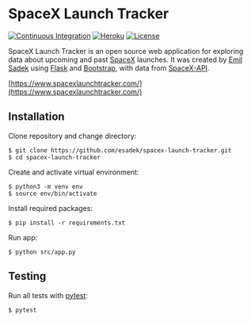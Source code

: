 # SpaceX Launch Tracker

[![Continuous Integration](https://github.com/esadek/spacex-launch-tracker/actions/workflows/ci.yml/badge.svg)](https://github.com/esadek/spacex-launch-tracker/actions/workflows/ci.yml)
[![Heroku](http://heroku-shields.herokuapp.com/protected-chamber-99298)](https://www.spacexlaunchtracker.com/)
[![License](https://img.shields.io/github/license/esadek/spacex-launch-tracker)](https://github.com/esadek/spacex-launch-tracker/blob/main/LICENSE)

SpaceX Launch Tracker is an open source web application for exploring data about upcoming and past [SpaceX](https://www.spacex.com/) launches. It was created by [Emil Sadek](https://emilsadek.com) using [Flask](https://github.com/pallets/flask) and [Bootstrap](https://github.com/twbs/bootstrap), with data from [SpaceX-API](https://github.com/r-spacex/SpaceX-API).

[https://www.spacexlaunchtracker.com/](https://www.spacexlaunchtracker.com/)

## Installation

Clone repository and change directory:
```
$ git clone https://github.com/esadek/spacex-launch-tracker.git
$ cd spacex-launch-tracker
```
Create and activate virtual environment:
```
$ python3 -m venv env
$ source env/bin/activate
```
Install required packages:
```
$ pip install -r requirements.txt
```
Run app:
```
$ python src/app.py
```

## Testing
Run all tests with [pytest](https://docs.pytest.org/en/stable/):
```
$ pytest
```